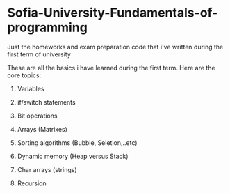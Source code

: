 # Sofia-University-Fundamentals-of-programming

Just the homeworks and exam preparation code that i've written during the first term of university

These are all the basics i have learned during the first term. Here are the core topics:

1) Variables

2) if/switch statements

3) Bit operations 

4) Arrays (Matrixes)

5) Sorting algorithms (Bubble, Seletion,..etc)

6) Dynamic memory (Heap versus Stack)

7) Char arrays (strings)

8) Recursion


